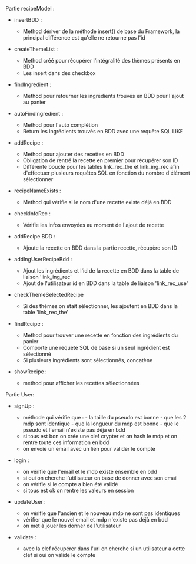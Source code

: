 Partie recipeModel :

  - insertBDD :
    - Method dériver de la méthode insert() de base du Framework, la principal différence est qu'elle ne retourne pas l'id

  - createThemeList :
    - Method créé pour récupérer l'intégralité des thèmes présents en BDD
    - Les insert dans des checkbox

  - findIngredient :
    - Method pour retourner les ingrédients trouvés en BDD pour l'ajout au panier

  - autoFindIngredient :
    - Method pour l'auto complétion
    - Return les ingrédients trouvés en BDD avec une requête SQL LIKE

  - addRecipe :
    - Method pour ajouter des recettes en BDD
    - Obligation de rentré la recette en premier pour récupérer son ID
    - Différente boucle pour les tables link_rec_the et link_ing_rec afin d'effectuer plusieurs requêtes SQL en fonction du nombre d'élément sélectionner

  - recipeNameExists :
    - Method qui vérifie si le nom d'une recette existe déjà en BDD

  - checkInfoRec :
    - Vérifie les infos envoyées au moment de l'ajout de recette

  - addRecipe BDD :
    - Ajoute la recette en BDD dans la partie recette, récupère son ID

  - addIngUserRecipeBdd :
    - Ajout les ingrédients et l'id de la recette en BDD dans la table de liaison 'link_ing_rec'
    - Ajout de l'utilisateur id en BDD dans la table de liaison 'link_rec_use'

  - checkThemeSelectedRecipe
    - Si des thèmes on était sélectionner, les ajoutent en BDD dans la table 'link_rec_the'

  - findRecipe :
    - Method pour trouver une recette en fonction des ingrédients du panier
    - Comporte une requete SQL de base si un seul ingrédient est sélectionné
    - Si plusieurs ingrédients sont sélectionnés, concatène

  - showRecipe :
    - method pour afficher les recettes sélectionnées

Partie User:

  - signUp :
    - méthode qui vérifie que :
                                - la taille du pseudo est bonne
                                - que les 2 mdp sont identique
                                - que la longueur du mdp est bonne
                                - que le pseudo et l'email n'existe pas déjà en bdd
    - si tous est bon on crée une clef crypter et on hash le mdp et on rentre toute ces information en bdd
    - on envoie un email avec un lien pour valider le compte

  - login :
    - on vérifie que l'email et le mdp existe ensemble en bdd
    - si oui on cherche l'utilisateur en base de donner avec son email
    - on vérifie si le compte a bien été validé
    - si tous est ok on rentre les valeurs en session

  - updateUser :
    - on vérifie que l'ancien et le nouveau mdp ne sont pas identiques
    - vérifier que le nouvel email et mdp n'existe pas déjà en bdd
    - on met à jouer les donner de l'utilisateur

  - validate :
    - avec la clef récupérer dans l'url on cherche si un utilisateur a cette clef si oui on valide le compte

